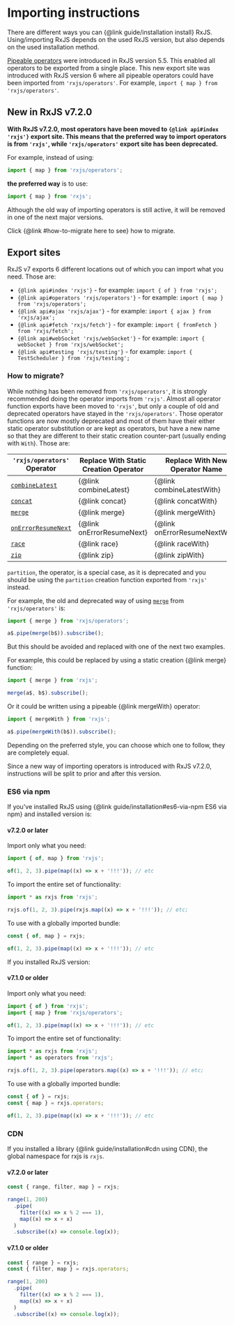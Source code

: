 # Importing instructions

There are different ways you can {@link guide/installation install} RxJS. Using/importing RxJS depends on
the used RxJS version, but also depends on the used installation method.

[Pipeable operators](https://v6.rxjs.dev/guide/v6/pipeable-operators) were introduced in RxJS version
5.5. This enabled all operators to be exported from a single place. This new export site was introduced
with RxJS version 6 where all pipeable operators could have been imported from `'rxjs/operators'`. For
example, `import { map } from 'rxjs/operators'`.

## New in RxJS v7.2.0

<span class="informal">**With RxJS v7.2.0, most operators have been moved to `{@link api#index 'rxjs'}`
export site. This means that the preferred way to import operators is from `'rxjs'`, while
`'rxjs/operators'` export site has been deprecated.**</span>

For example, instead of using:

```ts
import { map } from 'rxjs/operators';
```

**the preferred way** is to use:

```ts
import { map } from 'rxjs';
```

Although the old way of importing operators is still active, it will be removed in one of the next major
versions.

Click {@link #how-to-migrate here to see} how to migrate.

## Export sites

RxJS v7 exports 6 different locations out of which you can import what you need. Those are:

- `{@link api#index 'rxjs'}` - for example: `import { of } from 'rxjs';`
- `{@link api#operators 'rxjs/operators'}` - for example: `import { map } from 'rxjs/operators';`
- `{@link api#ajax 'rxjs/ajax'}` - for example: `import { ajax } from 'rxjs/ajax';`
- `{@link api#fetch 'rxjs/fetch'}` - for example: `import { fromFetch } from 'rxjs/fetch';`
- `{@link api#webSocket 'rxjs/webSocket'}` - for example: `import { webSocket } from 'rxjs/webSocket';`
- `{@link api#testing 'rxjs/testing'}` - for example: `import { TestScheduler } from 'rxjs/testing';`

### How to migrate?

While nothing has been removed from `'rxjs/operators'`, it is strongly recommended doing the operator
imports from `'rxjs'`. Almost all operator function exports have been moved to `'rxjs'`, but only a
couple of old and deprecated operators have stayed in the `'rxjs/operators'`. Those operator functions
are now mostly deprecated and most of them have their either static operator substitution or are kept as
operators, but have a new name so that they are different to their static creation counter-part (usually
ending with `With`). Those are:

| `'rxjs/operators'` Operator                             | Replace With Static Creation Operator | Replace With New Operator Name |
| ------------------------------------------------------- | ------------------------------------- | ------------------------------ |
| [`combineLatest`](/api/operators/combineLatest)         | {@link combineLatest}                 | {@link combineLatestWith}      |
| [`concat`](/api/operators/concat)                       | {@link concat}                        | {@link concatWith}             |
| [`merge`](/api/operators/merge)                         | {@link merge}                         | {@link mergeWith}              |
| [`onErrorResumeNext`](/api/operators/onErrorResumeNext) | {@link onErrorResumeNext}             | {@link onErrorResumeNextWith}  |
| [`race`](/api/operators/race)                           | {@link race}                          | {@link raceWith}               |
| [`zip`](/api/operators/zip)                             | {@link zip}                           | {@link zipWith}                |

`partition`, the operator, is a special case, as it is deprecated and you should be using the `partition` creation function exported from `'rxjs'` instead.

For example, the old and deprecated way of using [`merge`](/api/operators/merge) from `'rxjs/operators'`
is:

```ts
import { merge } from 'rxjs/operators';

a$.pipe(merge(b$)).subscribe();
```

But this should be avoided and replaced with one of the next two examples.

For example, this could be replaced by using a static creation {@link merge} function:

```ts
import { merge } from 'rxjs';

merge(a$, b$).subscribe();
```

Or it could be written using a pipeable {@link mergeWith} operator:

```ts
import { mergeWith } from 'rxjs';

a$.pipe(mergeWith(b$)).subscribe();
```

Depending on the preferred style, you can choose which one to follow, they are completely equal.

Since a new way of importing operators is introduced with RxJS v7.2.0, instructions will be split to
prior and after this version.

### ES6 via npm

If you've installed RxJS using {@link guide/installation#es6-via-npm ES6 via npm} and installed version
is:

#### v7.2.0 or later

Import only what you need:

```ts
import { of, map } from 'rxjs';

of(1, 2, 3).pipe(map((x) => x + '!!!')); // etc
```

To import the entire set of functionality:

```ts
import * as rxjs from 'rxjs';

rxjs.of(1, 2, 3).pipe(rxjs.map((x) => x + '!!!')); // etc;
```

To use with a globally imported bundle:

```js
const { of, map } = rxjs;

of(1, 2, 3).pipe(map((x) => x + '!!!')); // etc
```

If you installed RxJS version:

#### v7.1.0 or older

Import only what you need:

```ts
import { of } from 'rxjs';
import { map } from 'rxjs/operators';

of(1, 2, 3).pipe(map((x) => x + '!!!')); // etc
```

To import the entire set of functionality:

```ts
import * as rxjs from 'rxjs';
import * as operators from 'rxjs';

rxjs.of(1, 2, 3).pipe(operators.map((x) => x + '!!!')); // etc;
```

To use with a globally imported bundle:

```js
const { of } = rxjs;
const { map } = rxjs.operators;

of(1, 2, 3).pipe(map((x) => x + '!!!')); // etc
```

### CDN

If you installed a library {@link guide/installation#cdn using CDN}, the global namespace for rxjs is
`rxjs`.

#### v7.2.0 or later

```js
const { range, filter, map } = rxjs;

range(1, 200)
  .pipe(
    filter((x) => x % 2 === 1),
    map((x) => x + x)
  )
  .subscribe((x) => console.log(x));
```

#### v7.1.0 or older

```js
const { range } = rxjs;
const { filter, map } = rxjs.operators;

range(1, 200)
  .pipe(
    filter((x) => x % 2 === 1),
    map((x) => x + x)
  )
  .subscribe((x) => console.log(x));
```
